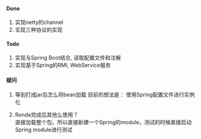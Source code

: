 
#### Done
1. 实现netty的channel
2. 实现三种协议的实现


#### Todo

1. 实现与Spring Boot结合, 读取配置文件和注解
2. 实现基于Spring的RMI, WebService服务


#### 疑问

1. 等到打成jar后怎么将bean加载
    目前的想法是： 使用Spring配置文件进行实例化
    
2. Ronda完成后其他么使用？  
    直接加载整个包，所以直接新建一个Spring的module，测试的时候直接启动Spring module进行测试
